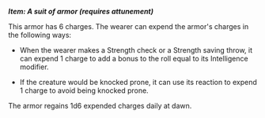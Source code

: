 **_Item: A suit of armor (requires attunement)_**

This armor has 6 charges. The wearer can expend the armor's charges in the following ways:

- When the wearer makes a Strength check or a Strength saving throw, it can expend 1 charge to add a bonus to the roll equal to its Intelligence modifier.

- If the creature would be knocked prone, it can use its reaction to expend 1 charge to avoid being knocked prone.

The armor regains 1d6 expended charges daily at dawn.